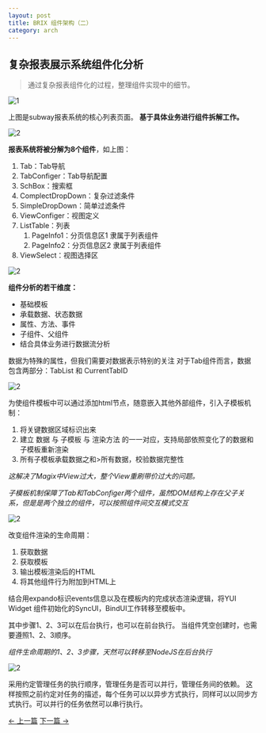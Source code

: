 ```yaml
---
layout: post
title: BRIX 组件架构（二）
category: arch
---
```


## 复杂报表展示系统组件化分析

> 通过复杂报表组件化的过程，整理组件实现中的细节。

![1](/brix/assets/img/brix-arch/2/1.png)

上图是subway报表系统的核心列表页面。
**基于具体业务进行组件拆解工作。**

![2](/brix/assets/img/brix-arch/2/2.png)

**报表系统将被分解为8个组件**，如上图：

1. Tab：Tab导航
2. TabConfiger：Tab导航配置
3. SchBox：搜索框
4. ComplectDropDown：复杂过滤条件
5. SimpleDropDown：简单过滤条件
6. ViewConfiger：视图定义
7. ListTable：列表
	1. PageInfo1：分页信息区1 隶属于列表组件
	2. PageInfo2：分页信息区2 隶属于列表组件
8. ViewSelect：视图选择区

![2](/brix/assets/img/brix-arch/2/3.jpg)

**组件分析的若干维度：**

- 基础模板
- 承载数据、状态数据
- 属性、方法、事件
- 子组件、父组件
- 结合具体业务进行数据流分析

数据为特殊的属性，但我们需要对数据表示特别的关注
对于Tab组件而言，数据包含两部分：TabList 和 CurrentTabID

![2](/brix/assets/img/brix-arch/2/4.jpg)

为使组件模板中可以通过添加html节点，随意嵌入其他外部组件，引入子模板机制：

1. 将关键数据区域标识出来
2. 建立 数据 与 子模板 与 渲染方法 的一一对应，支持局部依照变化了的数据和子模板重新渲染
3. 所有子模板承载数据之和>所有数据，校验数据完整性

*这解决了Magix中View过大，整个View重刷带价过大的问题。*

*子模板机制保障了Tab和TabConfiger两个组件，虽然DOM结构上存在父子关系，但是是两个独立的组件，可以按照组件间交互模式交互*

![2](/brix/assets/img/brix-arch/2/5.jpg)

改变组件渲染的生命周期：

1. 获取数据
2. 获取模板
3. 输出模板渲染后的HTML
4. 将其他组件行为附加到HTML上

结合用expando标识events信息以及在模板内的完成状态渲染逻辑，将YUI Widget 组件初始化的SyncUI，BindUI工作转移至模板中。

其中步骤1、2、3可以在后台执行，也可以在前台执行。
当组件凭空创建时，也需要遵照1、2、3顺序。

*组件生命周期的1、2、3步骤，天然可以转移至NodeJS在后台执行*

![2](/brix/assets/img/brix-arch/2/6.jpg)

采用约定管理任务的执行顺序，管理任务是否可以并行，管理任务间的依赖。
这样按照之前约定对任务的描述，每个任务可以以异步方式执行，同样可以以同步方式执行。可以并行的任务依然可以串行执行。

<div class="bottom-nav">
    <a rel="previous" href="/brix{{page.previous.url}}">&larr; 上一篇</a>
    <a rel="next" href="/brix{{page.next.url}}">下一篇 &rarr;</a>
</div>